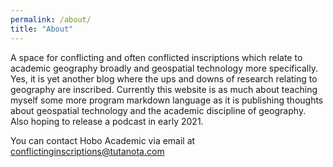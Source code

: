 ```yaml
---
permalink: /about/
title: "About"
---
```

A space for conflicting and often conflicted inscriptions which relate to academic geography broadly and geospatial technology more specifically. Yes, it is yet another blog where the ups and downs of research relating to geography are inscribed. Currently this website is as much about teaching myself some more program markdown language as it is publishing thoughts about geospatial technology and the academic discipline of geography.  Also hoping to release a podcast in early 2021.

You can contact Hobo Academic via email at conflictinginscriptions@tutanota.com
